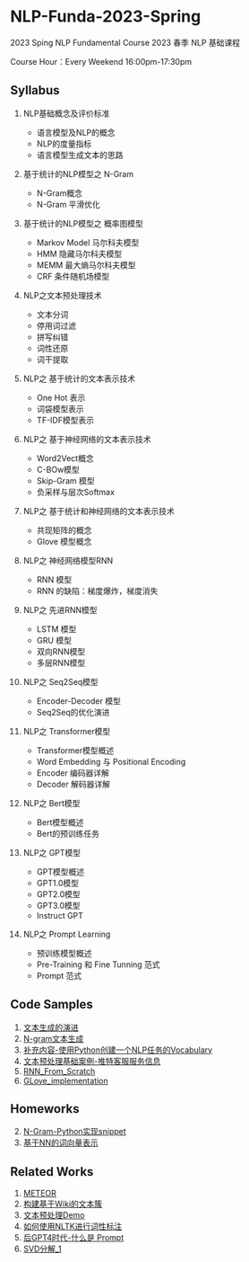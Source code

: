 # NLP-Funda-2023-Spring
2023 Sping NLP Fundamental Course
2023 春季 NLP 基础课程

Course Hour：Every Weekend 16:00pm-17:30pm

## Syllabus

1. NLP基础概念及评价标准
    - 语言模型及NLP的概念
    - NLP的度量指标
    - 语言模型生成文本的思路

2. 基于统计的NLP模型之 N-Gram
    - N-Gram概念
    - N-Gram 平滑优化

3. 基于统计的NLP模型之 概率图模型
    - Markov Model 马尔科夫模型
    - HMM 隐藏马尔科夫模型
    - MEMM 最大熵马尔科夫模型
    - CRF 条件随机场模型

4. NLP之文本预处理技术
    - 文本分词
    - 停用词过滤
    - 拼写纠错
    - 词性还原
    - 词干提取

5. NLP之 基于统计的文本表示技术
    - One Hot 表示
    - 词袋模型表示
    - TF-IDF模型表示

6. NLP之 基于神经网络的文本表示技术
    - Word2Vect概念
    - C-BOw模型
    - Skip-Gram 模型
    - 负采样与层次Softmax

7. NLP之 基于统计和神经网络的文本表示技术
    - 共现矩阵的概念
    - Glove 模型概念

8. NLP之 神经网络模型RNN
    - RNN 模型
    - RNN 的缺陷：梯度爆炸，梯度消失

9. NLP之 先进RNN模型
    - LSTM 模型
    - GRU 模型
    - 双向RNN模型
    - 多层RNN模型

10. NLP之 Seq2Seq模型
    - Encoder-Decoder 模型
    - Seq2Seq的优化演进

11. NLP之 Transformer模型
    - Transformer模型概述
    - Word Embedding 与 Positional Encoding
    - Encoder 编码器详解
    - Decoder 解码器详解

12. NLP之 Bert模型
    - Bert模型概述
    - Bert的预训练任务

13. NLP之 GPT模型
    - GPT模型概述
    - GPT1.0模型
    - GPT2.0模型
    - GPT3.0模型
    - Instruct GPT

14. NLP之 Prompt Learning
    - 预训练模型概述
    - Pre-Training 和 Fine Tunning 范式
    - Prompt 范式


## Code Samples

1. [文本生成的演进](code/NLP基础课第一节-文本生成.ipynb)
2. [N-gram文本生成](code/NLP%E5%9F%BA%E7%A1%80%E8%AF%BE%E7%AC%AC%E4%BA%8C%E8%8A%82-N_Gram%E6%A8%A1%E5%9E%8B%E8%AE%AD%E7%BB%83%E5%8F%8A%E6%96%87%E6%9C%AC%E7%94%9F%E6%88%90.ipynb)
3. [补充内容-使用Python创建一个NLP任务的Vocabulary](https://github.com/sawyerbutton/NLP-Funda-2023-Spring/blob/main/code/%E4%BD%BF%E7%94%A8Python%E6%90%AD%E5%BB%BAVocabulary.ipynb)
4. [文本预处理基础案例-推特客服服务信息](https://github.com/sawyerbutton/NLP-Funda-2023-Spring/blob/main/code/%E6%8E%A8%E7%89%B9%E6%96%87%E6%9C%AC%E9%A2%84%E5%A4%84%E7%90%86.ipynb)
5. [RNN_From_Scratch](https://github.com/sawyerbutton/NLP-Funda-2023-Spring/blob/main/code/RNN_From_Scratch_1.ipynb)
6. [GLove_implementation](https://github.com/sawyerbutton/NLP-Funda-2023-Spring/blob/main/code/Glove_Implementation.ipynb)


## Homeworks

2. [N-Gram-Python实现snippet](Homework/NLP%E5%9F%BA%E7%A1%80%E7%AC%AC%E4%BA%8C%E8%8A%82%E8%AF%BE%E5%90%8E%E4%BD%9C%E4%B8%9A.py)
3. [基于NN的词向量表示](https://github.com/sawyerbutton/NLP-Funda-2023-Spring/blob/main/Homework/words_vetctorize.ipynb)


## Related Works

1. [METEOR](Related/METEOR.ipynb)
2. [构建基于Wiki的文本簇](https://github.com/sawyerbutton/NLP-Funda-2023-Spring/blob/main/Related/%E4%BD%BF%E7%94%A8Wiki%E6%9E%84%E5%BB%BA%E4%B8%80%E4%B8%AA%E6%96%87%E6%9C%AC%E7%B0%87.ipynb)
3. [文本预处理Demo](https://github.com/sawyerbutton/NLP-Funda-2023-Spring/blob/main/Related/%E6%96%87%E6%9C%AC%E9%A2%84%E5%A4%84%E7%90%86Demo.ipynb)
4. [如何使用NLTK进行词性标注](https://github.com/sawyerbutton/NLP-Funda-2023-Spring/blob/main/Related/%E5%A6%82%E4%BD%95%E4%BD%BF%E7%94%A8NLTK%E8%BF%9B%E8%A1%8C%E8%AF%8D%E6%80%A7%E6%A0%87%E6%B3%A8.ipynb)
5. [后GPT4时代-什么是 Prompt](https://gist.github.com/sawyerbutton/2305cd60e134ffc06d8402fbfc4b7035)
6. [SVD分解_1](https://github.com/sawyerbutton/NLP-Funda-2023-Spring/blob/main/Related/SVD%E5%88%86%E8%A7%A320230410.pdf)

